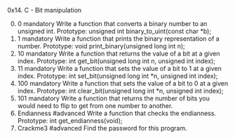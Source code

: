 0x14. C - Bit manipulation

0. 0
mandatory
Write a function that converts a binary number to an unsigned int.
Prototype: unsigned int binary_to_uint(const char *b);
1. 1
mandatory
Write a function that prints the binary representation of a number.
Prototype: void print_binary(unsigned long int n);
2. 10
mandatory
Write a function that returns the value of a bit at a given index.
Prototype: int get_bit(unsigned long int n, unsigned int index);
3. 11
mandatory
Write a function that sets the value of a bit to 1 at a given index.
Prototype: int set_bit(unsigned long int *n, unsigned int index);
4. 100
mandatory
Write a function that sets the value of a bit to 0 at a given index.
Prototype: int clear_bit(unsigned long int *n, unsigned int index);
5. 101
mandatory
Write a function that returns the number of bits you would need to flip to get from one number to another.
6. Endianness
#advanced
Write a function that checks the endianness.
Prototype: int get_endianness(void);
7. Crackme3
#advanced
Find the password for this program.

